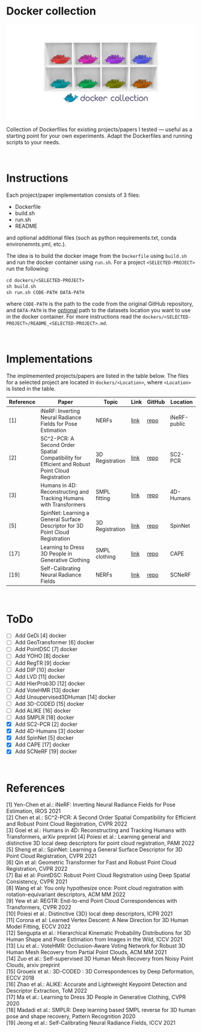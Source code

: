 # Docker collection

![docker-collection-banner-image](docker_collection.png)

Collection of Dockerfiles for existing projects/papers I tested — useful as a starting point for your own experiments. Adapt the Dockerfiles and running scripts to your needs.

<br>

# Instructions

Each project/paper implementation consists of 3 files:
- Dockerfile
- build.sh
- run.sh
- README

and optional additional files (such as python requirements.txt, conda environemnts.yml, etc.). 

The idea is to build the docker image from the `Dockerfile` using `build.sh` and run the docker container using `run.sh`. For a project `<SELECTED-PROJECT>` run the following:

```
cd dockers/<SELECTED-PROJECT>
sh build.sh
sh run.sh CODE-PATH DATA-PATH
```
where `CODE-PATH` is the path to the code from the original GitHub repository, and `DATA-PATH` is the <ins>optional</ins> path to the datasets location you want to use in the docker container. For more instructions read the `dockers/<SELECTED-PROJECT>/README_<SELECTED-PROJECT>.md`.

<br>

# Implementations

The implmemented projects/papers are listed in the table below. The files for a selected project are located in `dockers/<Location>`, where `<Location>` is listed in the table.


| Reference | Paper                                                       | Topic | Link                                         | GitHub                                             | Location     |
|-----------|-------------------------------------------------------------|-------|----------------------------------------------|----------------------------------------------------|--------------|
| [1]       | iNeRF: Inverting Neural Radiance Fields for Pose Estimation | NERFs | [link](https://arxiv.org/pdf/2012.05877.pdf) | [repo](https://github.com/yenchenlin/iNeRF-public) | iNeRF-public |
| [2]       | SC^2-PCR: A Second Order Spatial Compatibility for Efficient and Robust Point Cloud Registration | 3D Registration | [link](https://openaccess.thecvf.com/content/CVPR2022/papers/Chen_SC2-PCR_A_Second_Order_Spatial_Compatibility_for_Efficient_and_Robust_CVPR_2022_paper.pdf) | [repo](https://github.com/ZhiChen902/SC2-PCR) | SC2-PCR             |
| [3]       | Humans in 4D: Reconstructing and Tracking Humans with Transformers |  SMPL fitting | [link](https://arxiv.org/pdf/2305.20091.pdf) | [repo](https://github.com/shubham-goel/4D-Humans)  | 4D-Humans
| [5]      | SpinNet: Learning a General Surface Descriptor for 3D Point Cloud Registration | 3D Registration | [link](https://arxiv.org/pdf/2011.12149.pdf) | [repo](https://github.com/QingyongHu/SpinNet/tree/main) | SpinNet |
| [17]      | Learning to Dress 3D People in Generative Clothing | SMPL clothing | [link](https://openaccess.thecvf.com/content_CVPR_2020/papers/Ma_Learning_to_Dress_3D_People_in_Generative_Clothing_CVPR_2020_paper.pdf) | [repo](https://github.com/qianlim/CAPE) | CAPE |
| [19]      | Self-Calibrating Neural Radiance Fields | NERFs | [link](https://arxiv.org/pdf/2108.13826.pdf) | [repo](https://github.com/POSTECH-CVLab/SCNeRF) | SCNeRF |
<br>

# ToDo
- [ ] Add GeDi [4] docker
- [ ] Add GeoTransformer [6] docker
- [ ] Add PointDSC [7] docker
- [ ] Add YOHO [8] docker
- [ ] Add RegTR [9] docker
- [ ] Add DIP [10] docker
- [ ] Add LVD [11] docker
- [ ] Add HierProb3D [12] docker
- [ ] Add VoteHMR [13] docker
- [ ] Add Unsupervised3DHuman [14] docker
- [ ] Add 3D-CODED [15] docker
- [ ] Add ALIKE [16] docker
- [ ] Add SMPLR [18] docker
- [x] Add SC2-PCR [2] docker
- [x] Add 4D-Humans [3] docker
- [x] Add SpinNet [5] docker
- [x] Add CAPE [17] docker
- [x] Add SCNeRF [19] docker

<br>

# References
[1] Yen-Chen et al.: iNeRF: Inverting Neural Radiance Fields for Pose Estimation, IROS 2021 <br>
[2] Chen et al.: SC^2-PCR: A Second Order Spatial Compatibility for Efficient and Robust Point Cloud Registration, CVPR 2022 <br>
[3] Goel et al.: Humans in 4D: Reconstructing and Tracking Humans with Transformers, arXiv preprint
[4] Poiesi et al.: Learning general and distinctive 3D local deep descriptors for point cloud registration, PAMI 2022 <br>
[5] Sheng et al.: SpinNet: Learning a General Surface Descriptor for 3D Point Cloud Registration, CVPR 2021 <br>
[6] Qin et al: Geometric Transformer for Fast and Robust Point Cloud Registration, CVPR 2022 <br>
[7] Bai et al: PointDSC: Robust Point Cloud Registration using Deep Spatial Consistency, CVPR 2021 <br>
[8] Wang et al: You only hypothesize once: Point cloud registration with rotation-equivariant descriptors, ACM MM 2022 <br>
[9] Yew et al: REGTR: End-to-end Point Cloud Correspondences with Transformers, CVPR 2022 <br>
[10] Poiesi et al.: Distinctive {3D} local deep descriptors, ICPR 2021 <br>
[11] Corona et al: Learned Vertex Descent: A New Direction for 3D Human Model Fitting, ECCV 2022 <br>
[12] Sengupta et al.: Hierarchical Kinematic Probability Distributions for 3D Human Shape and Pose Estimation from Images in the Wild, ICCV 2021 <br>
[13] Liu et al.: VoteHMR: Occlusion-Aware Voting Network for Robust 3D Human Mesh Recovery from Partial Point Clouds, ACM MM 2021 <br>
[14] Zuo et al.: Self-supervised 3D Human Mesh Recovery from Noisy Point Clouds, arxiv preprint <br>
[15] Groueix et al.: 3D-CODED : 3D Correspondences by Deep Deformation, ECCV 2018 <br>
[16] Zhao et al.: ALIKE: Accurate and Lightweight Keypoint Detection and Descriptor Extraction, ToM 2022 <br>
[17] Ma et al.: Learning to Dress 3D People in Generative Clothing, CVPR 2020 <br>
[18] Madadi et al.: SMPLR: Deep learning based SMPL reverse for 3D human pose and shape recovery, Pattern Recognition 2020 <br>
[19] Jeong et al.: Self-Calibrating Neural Radiance Fields, ICCV 2021 <br>
